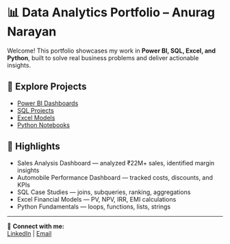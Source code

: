 # 📊 Data Analytics Portfolio – Anurag Narayan

Welcome! This portfolio showcases my work in **Power BI, SQL, Excel, and Python**, built to solve real business problems and deliver actionable insights.

## 📁 Explore Projects
- [Power BI Dashboards](./PowerBI_Dashboards)
- [SQL Projects](./SQL_Projects)
- [Excel Models](./Excel_Models)
- [Python Notebooks](./Python_Notebooks)

## 🔹 Highlights
- Sales Analysis Dashboard — analyzed ₹22M+ sales, identified margin insights
- Automobile Performance Dashboard — tracked costs, discounts, and KPIs
- SQL Case Studies — joins, subqueries, ranking, aggregations
- Excel Financial Models — PV, NPV, IRR, EMI calculations
- Python Fundamentals — loops, functions, lists, strings

---

📌 **Connect with me:**  
[LinkedIn](www.linkedin.com/in/anurag-narayan-197094228) | [Email](anuragnarayan934@gmail.com)
